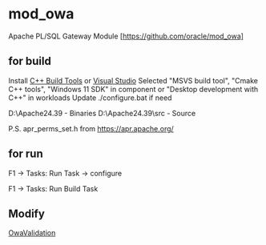 # mod_owa
Apache PL/SQL Gateway Module
[https://github.com/oracle/mod_owa]
## for build
Install [C++ Build Tools](https://visualstudio.microsoft.com/visual-cpp-build-tools/) or [Visual Studio](https://visualstudio.microsoft.com/downloads/)
Selected "MSVS build tool", "Cmake C++ tools", "Windows 11 SDK" in component or "Desktop development with C++" in workloads
Update ./configure.bat if need

D:\Apache24.39 - Binaries
D:\Apache24.39\src - Source

P.S. apr_perms_set.h from https://apr.apache.org/

## for run
F1 -> Tasks: Run Task -> configure

F1 -> Tasks: Run Build Task

## Modify

[OwaValidation](MODIFY_1.md)